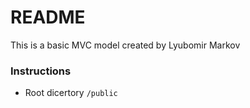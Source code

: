# README #

This is a basic MVC model created by Lyubomir Markov

### Instructions

* Root dicertory `/public`